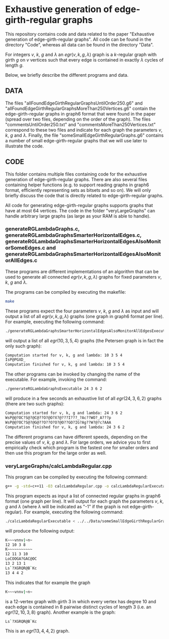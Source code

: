# Exhaustive generation of edge-girth-regular graphs

This repository contains code and data related to the paper "Exhaustive generation of edge-girth-regular graphs". All code can be found in the directory "Code", whereas all data can be found in the directory "Data".

For integers $v$, $k$, $g$ and $\lambda$ an $egr(v,k,g,\lambda)$ graph is a $k$-regular graph with girth $g$ on $v$ vertices such that every edge is contained in exactly $\lambda$ cycles of length $g$.

Below, we briefly describe the different programs and data.

## DATA
The files "allFoundEdgeGirthRegularGraphsUntilOrder250.g6" and "allFoundEdgeGirthRegularGraphsMoreThan250Vertices.g6" contain the edge-girth-regular graphs in graph6 format that were found in the paper (spread over two files, depending on the order of the graph). The files "commentsUntilOrder250.txt" and "commentsMoreThan250Vertices.txt" correspond to these two files and indicate for each graph the parameters $v$, $k$, $g$ and $\lambda$. Finally, the file "someSmallEdgeGirthRegularGraphs.g6" contains a number of small edge-girth-regular graphs that we will use later to illustrate the code.

## CODE

This folder contains multiple files containing code for the exhaustive generation of edge-girth-regular graphs. There are also several files containing helper functions (e.g. to support reading graphs in graph6 format, efficiently representing sets as bitsets and so on). We will only briefly discuss the code that is directly related to edge-girth-regular graphs.

All code for generating edge-girth-regular graphs supports graphs that have at most 64 vertices. The code in the folder "veryLargeGraphs" can handle arbitrary large graphs (as large as your RAM is able to handle).

### generateRGLambdaGraphs.c, generateRGLambdaGraphsSmarterHorizontalEdges.c, generateRGLambdaGraphsSmarterHorizontalEdgesAlsoMonitorSomeEdges.c and generateRGLambdaGraphsSmarterHorizontalEdgesAlsoMonitorAllEdges.c

These programs are different implementations of an algorithm that can be used to generate all connected $egr(v,k,g,\lambda)$ graphs for fixed parameters $v$, $k$, $g$ and $\lambda$.

The programs can be compiled by executing the makefile:
```bash
make
```

These programs expect the four parameters $v$, $k$, $g$ and $\lambda$ as input and will output a list of all $egr(v,k,g,\lambda)$ graphs (one graph in graph6 format per line). For example, executing the following command:

```bash
./generateRGLambdaGraphsSmarterHorizontalEdgesAlsoMonitorAllEdgesExecutable 10 3 5 4
```
 will output a list of all $egr(10,3,5,4)$ graphs (the Petersen graph is in fact the only such graph):

```bash
Computation started for v, k, g and lambda: 10 3 5 4
IsP@PGXD_
Computation finished for v, k, g and lambda: 10 3 5 4
```

The other programs can be invoked by changing the name of the executable. For example, invoking the command:

```bash
./generateRGLambdaGraphsExecutable 24 3 6 2
```

will produce in a few seconds an exhaustive list of all $egr(24,3,6,2)$ graphs (there are two such graphs):
```bash
Computation started for v, k, g and lambda: 24 3 6 2
WsP@@?OC?S@?@C@??O?@O?X?@???I???_?Ac??WO?_A???p
WsP@@?OC?S@?@G@??O??O?O?@O??GO?IG?Ag??W?@?c?AAA
Computation finished for v, k, g and lambda: 24 3 6 2
```

The different programs can have different speeds, depending on the precise values of $v$, $k$, $g$ and $\lambda$. For large orders, we advice you to first empirically check which program is the fastest one for smaller orders and then use this program for the large order as well.

### veryLargeGraphs/calcLambdaRegular.cpp

This program can be compiled by executing the following command:
```bash
g++ -g -std=c++11 -O3 calcLambdaRegular.cpp -o calcLambdaRegularExecutable
```

This program expects as input a list of connected regular graphs in graph6 format (one graph per line). It will output for each graph the parameters $v$, $k$, $g$ and $\lambda$ (where $\lambda$ will be indicated as "-1" if the graph is not edge-girth-regular). For example, executing the following command:

```bash
./calcLambdaRegularExecutable < ../../Data/someSmallEdgeGirthRegularGraphs.g6
```

will produce the following output:
 ```bash
K~~~vnnv|~n~
12 10 3 8
K~~~~~~~~~~~
12 11 3 10
LoCOOGA?GAC@OC
13 2 13 1
Ls`?XGRQR@B`Kc
13 4 4 2
```

This indicates that for example the graph 

```bash
K~~~vnnv|~n~
```

is a 12-vertex graph with girth 3 in which every vertex has degree 10 and each edge is contained in 8 pairwise distinct cycles of length 3 (i.e. an $egr(12,10,3,8)$ graph). Another example is the graph:
```bash
Ls`?XGRQR@B`Kc
```
This is an $egr(13,4,4,2)$ graph.
